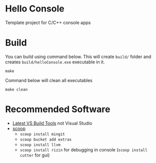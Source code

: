# Hello Console

Template project for C/C++ console apps

# Build

You can build using command below. This will create `build/` folder and creates
`build/helloConsole.exe` executable in it.
```
make
```

Command below will clean all executables
```
make clean
```

# Recommended Software

- [Latest VS Build Tools](https://visualstudio.microsoft.com/downloads/) not
Visual Studio
- [scoop](https://github.com/ScoopInstaller/Scoop)
  - `scoop install mingit`
  - `scoop bucket add extras`
  - `scoop install llvm`
  - `scoop install rizin` for debugging in console (`scoop install cutter` for gui)
